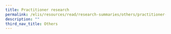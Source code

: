 ```yaml
---
title: Practitioner research
permalink: /elis/resources/read/research-summaries/others/practitioner-research/
description: ""
third_nav_title: Others
---
```

